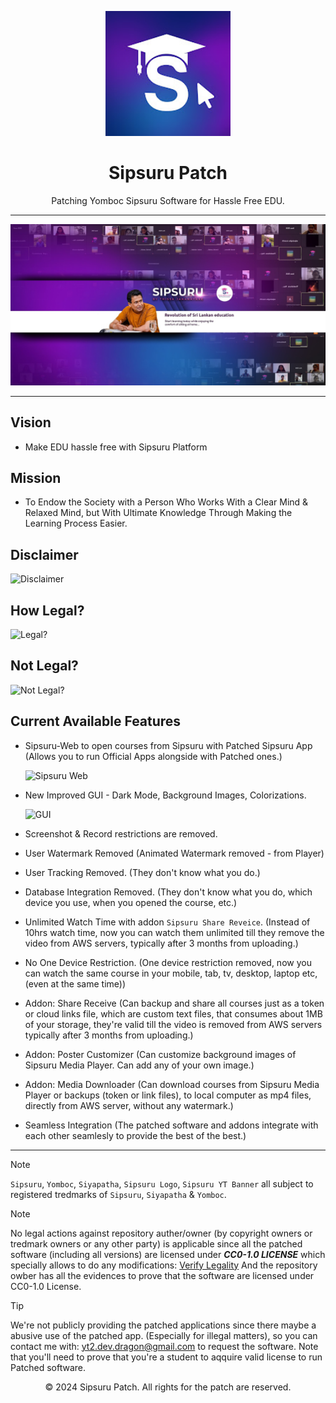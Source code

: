 <p align="center">
  <a href="https://dragon.edu.lk/sipsuru">
    <img src="logo.jpg" alt="Sipsuru Logo" width="200px">
  </a>
</p>

<h1 align="center">Sipsuru Patch</h1>

<p align="center">
  Patching Yomboc Sipsuru Software for Hassle Free EDU.
</p>

---

<p align="center">
  <img src="banner_sipsuru.jpg" alt="Banner">
</p>

---

## Vision
 - Make EDU hassle free with Sipsuru Platform

## Mission
 - To Endow the Society with a Person Who Works With a Clear Mind & Relaxed Mind, but With Ultimate Knowledge Through Making the Learning Process Easier.

## Disclaimer
![Disclaimer](https://github.com/user-attachments/assets/acc9b63e-2cab-415f-92ee-2700eaac3eb2)

## How Legal?
![Legal?](https://github.com/user-attachments/assets/9fa8d30f-5a0f-49a1-8498-9e3961c10101)

## Not Legal?
![Not Legal?](https://github.com/user-attachments/assets/5565c4ef-0c43-416f-8b26-3052c4b9924c)

## Current Available Features
 - Sipsuru-Web to open courses from Sipsuru with Patched Sipsuru App (Allows you to run Official Apps alongside with Patched ones.)
   
   ![Sipsuru Web](https://github.com/user-attachments/assets/10c4ea0e-2beb-471c-9f54-ec8b4efffb12)

 - New Improved GUI - Dark Mode, Background Images, Colorizations.

   ![GUI](https://github.com/user-attachments/assets/dbb71869-47f6-490a-88a9-7dc9d0db0ebd)

 - Screenshot & Record restrictions are removed.
 - User Watermark Removed (Animated Watermark removed - from Player)
 - User Tracking Removed. (They don't know what you do.)
 - Database Integration Removed. (They don't know what you do, which device you use, when you opened the course, etc.)
 - Unlimited Watch Time with addon `Sipsuru Share Reveice`. (Instead of 10hrs watch time, now you can watch them unlimited till they remove the video from AWS servers, typically after 3 months from uploading.)
 - No One Device Restriction. (One device restriction removed, now you can watch the same course in your mobile, tab, tv, desktop, laptop etc, (even at the same time))
 - Addon: Share Receive (Can backup and share all courses just as a token or cloud links file, which are custom text files, that consumes about 1MB of your storage, they're valid till the video is removed from AWS servers typically after 3 months from uploading.)
 - Addon: Poster Customizer (Can customize background images of Sipsuru Media Player. Can add any of your own image.)
 - Addon: Media Downloader (Can download courses from Sipsuru Media Player or backups (token or link files), to local computer as mp4 files, directly from AWS server, without any watermark.)
 - Seamless Integration (The patched software and addons integrate with each other seamlesly to provide the best of the best.)
---

> [!NOTE]
> `Sipsuru`, `Yomboc`, `Siyapatha`, `Sipsuru Logo`, `Sipsuru YT Banner` all subject to registered tredmarks of `Sipsuru`, `Siyapatha` & `Yomboc`.

> [!NOTE]
> No legal actions against repository auther/owner (by copyright owners or tredmark owners or any other party) is applicable since all the patched software (including all versions) are licensed under ***CC0-1.0 LICENSE*** which specially allows to do any modifications: [Verify Legality](https://creativecommons.org/publicdomain/zero/1.0/)
> And the repository owber has all the evidences to prove that the software are licensed under CC0-1.0 License.

> [!TIP]
> We're not publicly providing the patched applications since there maybe a abusive use of the patched app. (Especially for illegal matters), so you can contact me with: yt2.dev.dragon@gmail.com to request the software.
> Note that you'll need to prove that you're a student to aqquire valid license to run Patched software.

<p align="center">© 2024 Sipsuru Patch. All rights for the patch are reserved.</p>
